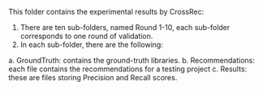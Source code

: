 This folder contains the experimental results by CrossRec:
1. There are ten sub-folders, named Round 1-10, each sub-folder corresponds to one round of validation.
2. In each sub-folder, there are the following:

  a. GroundTruth: contains the ground-truth libraries.
  b. Recommendations: each file contains the recommendations for a testing project
  c. Results: these are files storing Precision and Recall scores.

